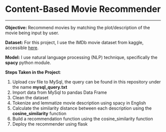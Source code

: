 <h1>Content-Based Movie Recommender</h1>
<hr>

<b>Objective:</b> Recommend movies by matching the plot/description of the movie being input by user.

<b>Dataset:</b>
For this project, I use the IMDb movie dataset from kaggle, accessible <a href="https://www.kaggle.com/stefanoleone992/imdb-extensive-dataset?select=IMDb+movies.csv">here</a>.

<b>Model:</b>
I use natural language processing (NLP) technique, specifically the <b>spacy</b> python module.

<b>Steps Taken in the Project</b>:
<ol>
<li>Upload csv file to MySql, the query can be found in this repository under the name <b>mysql_query.txt</b></li>
<li>Import data from MySql to pandas Data Frame</li>
<li>Clean the dataset</li>
<li>Tokenize and lemmatize movie description using spacy in English</li>
<li>Calculate the similarity distance between each description using the <b>cosine_similarity</b> function</li>
<li>Build a recommendation function using the cosine_similarity function</li>
<li>Deploy the recommender using flask</li>
</ol>
